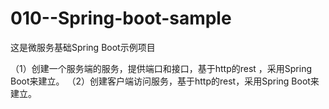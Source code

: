 # 010--Spring-boot-sample

这是微服务基础Spring Boot示例项目

（1）创建一个服务端的服务，提供端口和接口，基于http的rest ，采用Spring Boot来建立。
（2）创建客户端访问服务，基于http的rest，采用Spring Boot来建立。

